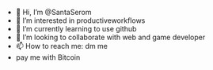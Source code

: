 - 👋 Hi, I’m @SantaSerom
- 👀 I’m interested in productiveworkflows
- 🌱 I’m currently learning to use github
- 💞️ I’m looking to collaborate with web and game developer
- 📫 How to reach me: dm me
-    pay me with Bitcoin
<!---
SantaSerom/SantaSerom is a ✨ special ✨ repository because its `README.md` (this file) appears on your GitHub profile.
You can click the Preview link to take a look at your changes.
--->
